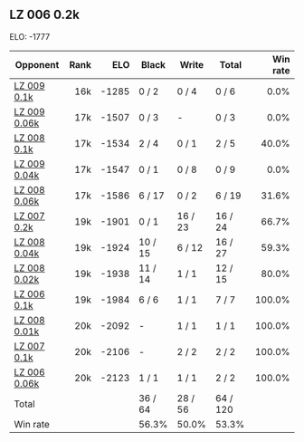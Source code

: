 ## LZ 006 0.2k ##

ELO: -1777

Opponent | Rank | ELO | Black | Write | Total | Win rate
---------|-----:|----:|-------|-------|-------|-------:
[LZ 009 0.1k](LZ%20009%200.1k.md) | 16k | -1285 | 0 / 2 | 0 / 4 | 0 / 6 | 0.0%
[LZ 009 0.06k](LZ%20009%200.06k.md) | 17k | -1507 | 0 / 3 | - | 0 / 3 | 0.0%
[LZ 008 0.1k](LZ%20008%200.1k.md) | 17k | -1534 | 2 / 4 | 0 / 1 | 2 / 5 | 40.0%
[LZ 009 0.04k](LZ%20009%200.04k.md) | 17k | -1547 | 0 / 1 | 0 / 8 | 0 / 9 | 0.0%
[LZ 008 0.06k](LZ%20008%200.06k.md) | 17k | -1586 | 6 / 17 | 0 / 2 | 6 / 19 | 31.6%
[LZ 007 0.2k](LZ%20007%200.2k.md) | 19k | -1901 | 0 / 1 | 16 / 23 | 16 / 24 | 66.7%
[LZ 008 0.04k](LZ%20008%200.04k.md) | 19k | -1924 | 10 / 15 | 6 / 12 | 16 / 27 | 59.3%
[LZ 008 0.02k](LZ%20008%200.02k.md) | 19k | -1938 | 11 / 14 | 1 / 1 | 12 / 15 | 80.0%
[LZ 006 0.1k](LZ%20006%200.1k.md) | 19k | -1984 | 6 / 6 | 1 / 1 | 7 / 7 | 100.0%
[LZ 008 0.01k](LZ%20008%200.01k.md) | 20k | -2092 | - | 1 / 1 | 1 / 1 | 100.0%
[LZ 007 0.1k](LZ%20007%200.1k.md) | 20k | -2106 | - | 2 / 2 | 2 / 2 | 100.0%
[LZ 006 0.06k](LZ%20006%200.06k.md) | 20k | -2123 | 1 / 1 | 1 / 1 | 2 / 2 | 100.0%
Total | | | 36 / 64 | 28 / 56 | 64 / 120 | 
Win rate| | | 56.3% | 50.0% | 53.3% | 
